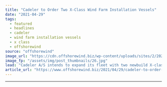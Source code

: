 ```yaml
---
title: "Cadeler to Order Two X-Class Wind Farm Installation Vessels"
date: "2021-04-29"
tags: 
  - featured
  - headlines
  - cadeler
  - wind farm installation vessels
  - x class
  - offshorewind
source: "offshorewind"
image_url: "https://cdn.offshorewind.biz/wp-content/uploads/sites/2/2021/04/29153503/Cadeler-to-Order-Two-X-Class-Wind-Farm-Installation-Vessels.jpg"
image_fp: "/assets/img/post_thumbnails/26.jpg"
lead: "Cadeler A/S intends to expand its fleet with two newbuild X-class vessels for installation"
article_url: "https://www.offshorewind.biz/2021/04/29/cadeler-to-order-two-x-class-wind-farm-installation-vessels/"
---
```


---
